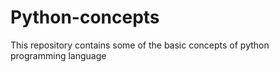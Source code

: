 # Python-concepts
This repository contains some of the basic concepts of  python programming language
